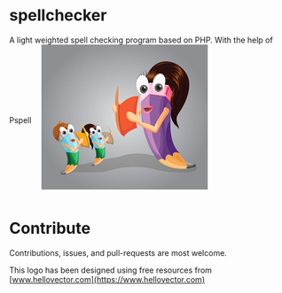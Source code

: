 # spellchecker
A light weighted spell checking program based on PHP. With the help of Pspell
<img align="center" style="padding:0 0 1em 1em" src="spell.jpg" alt="Spell Checker Logo" />


# Contribute
Contributions, issues, and pull-requests are most welcome.

This logo has been designed using free resources from [www.hellovector.com](https://www.hellovector.com)
